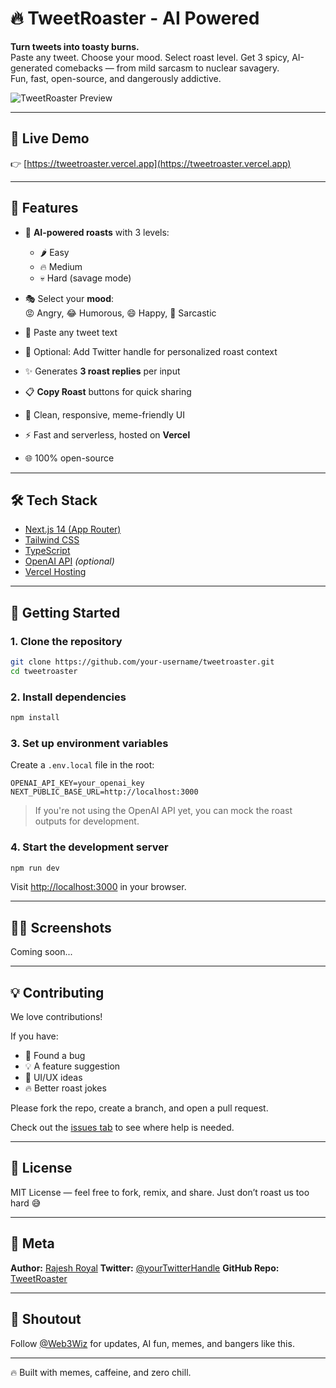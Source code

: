 # 🔥 TweetRoaster - AI Powered

**Turn tweets into toasty burns.**  
Paste any tweet. Choose your mood. Select roast level. Get 3 spicy, AI-generated comebacks — from mild sarcasm to nuclear savagery.  
Fun, fast, open-source, and dangerously addictive.

![TweetRoaster Preview](https://tweetroaster.vercel.app/og-image.png)

---

## 🚀 Live Demo

👉 [https://tweetroaster.vercel.app](https://tweetroaster.vercel.app)

---

## 🎯 Features

- 🧠 **AI-powered roasts** with 3 levels:
  - 🌶️ Easy  
  - 🔥 Medium  
  - 💀 Hard (savage mode)

- 🎭 Select your **mood**:  
  😡 Angry, 😂 Humorous, 😄 Happy, 🧐 Sarcastic

- 📝 Paste any tweet text  
- 👤 Optional: Add Twitter handle for personalized roast context  
- ✨ Generates **3 roast replies** per input  
- 📋 **Copy Roast** buttons for quick sharing  
- 💅 Clean, responsive, meme-friendly UI  
- ⚡ Fast and serverless, hosted on **Vercel**  
- 🌐 100% open-source

---

## 🛠️ Tech Stack

- [Next.js 14 (App Router)](https://nextjs.org/)
- [Tailwind CSS](https://tailwindcss.com/)
- [TypeScript](https://www.typescriptlang.org/)
- [OpenAI API](https://platform.openai.com/) *(optional)*
- [Vercel Hosting](https://vercel.com/)

---

## 🧪 Getting Started

### 1. Clone the repository

```bash
git clone https://github.com/your-username/tweetroaster.git
cd tweetroaster
````

### 2. Install dependencies

```bash
npm install
```

### 3. Set up environment variables

Create a `.env.local` file in the root:

```env
OPENAI_API_KEY=your_openai_key
NEXT_PUBLIC_BASE_URL=http://localhost:3000
```

> If you're not using the OpenAI API yet, you can mock the roast outputs for development.

### 4. Start the development server

```bash
npm run dev
```

Visit [http://localhost:3000](http://localhost:3000) in your browser.

---

## 🧑‍🎨 Screenshots

Coming soon...

---

## 💡 Contributing

We love contributions!

If you have:

* 🐛 Found a bug
* 💡 A feature suggestion
* 🎨 UI/UX ideas
* 🔥 Better roast jokes

Please fork the repo, create a branch, and open a pull request.

Check out the [issues tab](https://github.com/your-username/tweetroaster/issues) to see where help is needed.

---

## 📄 License

MIT License — feel free to fork, remix, and share. Just don’t roast us too hard 😅

---

## 🧠 Meta

**Author:** [Rajesh Royal](https://github.com/Rajesh-Royal)
**Twitter:** [@yourTwitterHandle](https://twitter.com/rajesh_896)
**GitHub Repo:** [TweetRoaster](https://github.com/rajesh-royal/tweet-roaster)

---

## 📢 Shoutout

Follow [@Web3Wiz](https://twitter.com/rajesh_896) for updates, AI fun, memes, and bangers like this.

---

🔥 Built with memes, caffeine, and zero chill.

